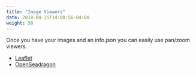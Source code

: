 ```yaml
---
title: "Image Viewers"
date: 2018-04-15T14:00:56-04:00
weight: 50
---
```


Once you have your images and an info.json you can easily use pan/zoom viewers.

<!-- #backlog:190 add statement here about the relationship between servers and clients. -->

- [Leaflet](leaflet.md)
- [OpenSeadragon](openseadragon.md)
